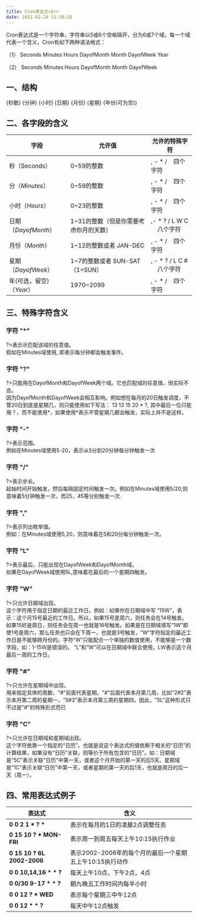 ```yaml
---
title: Cron表达式<br>
date: 2021-02-20 21:38:28
---
```

Cron表达式是一个字符串，字符串以5或6个空格隔开，分为6或7个域，每一个域代表一个含义，Cron有如下两种语法格式：

（1） Seconds Minutes Hours DayofMonth Month DayofWeek Year

（2） Seconds Minutes Hours DayofMonth Month DayofWeek

## 一、结构

{秒数} {分钟} {小时} {日期} {月份} {星期} {年份(可为空)}

## 二、各字段的含义

| 字段                     | 允许值                                 | 允许的特殊字符               |
| ------------------------ | -------------------------------------- | ---------------------------- |
| 秒（Seconds）            | 0~59的整数                             | , - * /    四个字符          |
| 分（*Minutes*）          | 0~59的整数                             | , - * /    四个字符          |
| 小时（*Hours*）          | 0~23的整数                             | , - * /    四个字符          |
| 日期（*DayofMonth*）     | 1~31的整数（但是你需要考虑你月的天数） | ,- * ? / L W C     八个字符  |
| 月份（*Month*）          | 1~12的整数或者 JAN-DEC                 | , - * /    四个字符          |
| 星期（*DayofWeek*）      | 1~7的整数或者 SUN-SAT （1=SUN）        | , - * ? / L C #     八个字符 |
| 年(可选，留空)（*Year*） | 1970~2099                              | , - * /    四个字符          |


## 三、特殊字符含义

### 字符 "\*" 
?>表示示匹配该域的任意值。<br>
假如在Minutes域使用, 即表示每分钟都会触发事件。

### 字符 "?"
?>只能用在DayofMonth和DayofWeek两个域。它也匹配域的任意值，但实际不会。<br>
因为DayofMonth和DayofWeek会相互影响。例如想在每月的20日触发调度，不管20日到底是星期几，则只能使用如下写法： 13 13 15 20 * ?, 其中最后一位只能用？，而不能使用*，如果使用*表示不管星期几都会触发，实际上并不是这样。

### 字符 "\-"
?>表示范围。<br>
例如在Minutes域使用5-20，表示从5分到20分钟每分钟触发一次 

### 字符 "/"
?>表示步长。<br>
起始时间开始触发，然后每隔固定时间触发一次。例如在Minutes域使用5/20,则意味着5分钟触发一次，而25，45等分别触发一次. 

### 字符 ","
?>表示列出枚举值。<br>
例如：在Minutes域使用5,20，则意味着在5和20分每分钟触发一次。 

### 字符 "L"
?>表示最后，只能出现在DayofWeek和DayofMonth域。<br>
如果在DayofWeek域使用5L,意味着在最后的一个星期四触发。

### 字符 "W"
?>只允许日期域出现。<br>
这个字符用于指定日期的最近工作日。例如：如果你在日期域中写 “15W”，表示：这个月15号最近的工作日。所以，如果15号是周六，则任务会在14号触发。如果15好是周日，则任务会在周一也就是16号触发。如果是在日期域填写“1W”即使1号是周六，那么任务也只会在下周一，也就是3号触发，“W”字符指定的最近工作日是不能够跨月份的。字符“W”只能配合一个单独的数值使用，不能够是一个数字段，如：1-15W是错误的。
“L”和“W”可以在日期域中联合使用，LW表示这个月最后一周的工作日。

### 字符 "\#"
?>只允许在星期域中出现。<br>
用来指定具体的周数，"#"前面代表星期，"#"后面代表本月第几周，比如"2#2"表示本月第二周的星期一，"5#3"表示本月第三周的星期四，因此，"5L"这种形式只不过是"#"的特殊形式而已

### 字符 "C"
?>只允许在日期域和星期域出现。<br>
这个字符依靠一个指定的“日历”。也就是说这个表达式的值依赖于相关的“日历”的计算结果，如果没有“日历”关联，则等价于所有包含的“日历”。如：日期域是“5C”表示关联“日历”中第一天，或者这个月开始的第一天的后5天。星期域是“1C”表示关联“日历”中第一天，或者星期的第一天的后1天，也就是周日的后一天（周一）。


## 四、常用表达式例子

| 表达式                                 | 含义                                                     |
| -------------------------------------- | -------------------------------------------------------- |
| **0 0    2        1   \*   ?    \***   | 表示在每月的1日的凌晨2点调整任务                         |
| **0 15   10       ?   \*   MON-FRI**   | 表示周一到周五每天上午10:15执行作业                      |
| **0 15   10       ?   6L   2002-2006** | 表示2002-2006年的每个月的最后一个星期五上午10:15执行动作 |
| **0 0    10,14,16 \*  \*   ?**         | 每天上午10点，下午2点，4点                               |
| **0 0/30 9-17     \*  \*   ?**         | 朝九晚五工作时间内每半小时                               |
| **0 0    12       ?   \*   WED**       | 表示每个星期三中午12点                                   |
| **0 0    12       *   \*   ?**         | 每天中午12点触发                                         |
